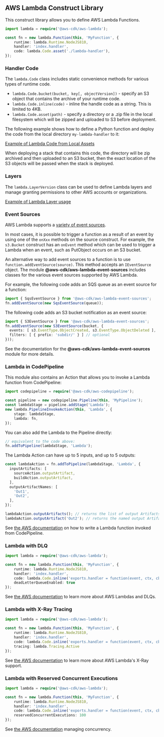 ## AWS Lambda Construct Library

This construct library allows you to define AWS Lambda Functions.

```ts
import lambda = require('@aws-cdk/aws-lambda');

const fn = new lambda.Function(this, 'MyFunction', {
    runtime: lambda.Runtime.NodeJS810,
    handler: 'index.handler',
    code: lambda.Code.asset('./lambda-handler'),
});
```

### Handler Code

The `lambda.Code` class includes static convenience methods for various types of
runtime code.

 * `lambda.Code.bucket(bucket, key[, objectVersion])` - specify an S3 object
   that contains the archive of your runtime code.
 * `lambda.Code.inline(code)` - inline the handle code as a string. This is
   limited to 4KB.
 * `lambda.Code.asset(path)` - specify a directory or a .zip file in the local
   filesystem which will be zipped and uploaded to S3 before deployment.

The following example shows how to define a Python function and deploy the code
from the local directory `my-lambda-handler` to it:

[Example of Lambda Code from Local Assets](test/integ.assets.lit.ts)

When deploying a stack that contains this code, the directory will be zip
archived and then uploaded to an S3 bucket, then the exact location of the S3
objects will be passed when the stack is deployed.

### Layers

The `lambda.LayerVersion` class can be used to define Lambda layers and manage
granting permissions to other AWS accounts or organizations.

[Example of Lambda Layer usage](test/integ.layer-version.lit.ts)

### Event Sources

AWS Lambda supports a [variety of event sources](https://docs.aws.amazon.com/lambda/latest/dg/invoking-lambda-function.html).

In most cases, it is possible to trigger a function as a result of an event by
using one of the `onXxx` methods on the source construct. For example, the `s3.Bucket`
construct has an `onEvent` method which can be used to trigger a Lambda when an event,
such as PutObject occurs on an S3 bucket.

An alternative way to add event sources to a function is to use `function.addEventSource(source)`.
This method accepts an `IEventSource` object. The module __@aws-cdk/aws-lambda-event-sources__
includes classes for the various event sources supported by AWS Lambda.

For example, the following code adds an SQS queue as an event source for a function:

```ts
import { SqsEventSource } from '@aws-cdk/aws-lambda-event-sources';
fn.addEventSource(new SqsEventSource(queue));
```

The following code adds an S3 bucket notification as an event source:

```ts
import { S3EventSource } from '@aws-cdk/aws-lambda-event-sources';
fn.addEventSource(new S3EventSource(bucket, {
  events: [ s3.EventType.ObjectCreated, s3.EventType.ObjectDeleted ],
  filters: [ { prefix: 'subdir/' } ] // optional
}));
```

See the documentation for the __@aws-cdk/aws-lambda-event-sources__ module for more details.

### Lambda in CodePipeline

This module also contains an Action that allows you to invoke a Lambda function from CodePipeline:

```ts
import codepipeline = require('@aws-cdk/aws-codepipeline');

const pipeline = new codepipeline.Pipeline(this, 'MyPipeline');
const lambdaStage = pipeline.addStage('Lambda');
new lambda.PipelineInvokeAction(this, 'Lambda', {
    stage: lambdaStage,
    lambda: fn,
});
```

You can also add the Lambda to the Pipeline directly:

```ts
// equivalent to the code above:
fn.addToPipeline(lambdaStage, 'Lambda');
```

The Lambda Action can have up to 5 inputs,
and up to 5 outputs:

```typescript
const lambdaAction = fn.addToPipeline(lambdaStage, 'Lambda', {
  inputArtifacts: [
    sourceAction.outputArtifact,
    buildAction.outputArtifact,
  ],
  outputArtifactNames: [
    'Out1',
    'Out2',
  ],
});

lambdaAction.outputArtifacts(); // returns the list of output Artifacts
lambdaAction.outputArtifact('Out2'); // returns the named output Artifact, or throws an exception if not found
```

See [the AWS documentation](https://docs.aws.amazon.com/codepipeline/latest/userguide/actions-invoke-lambda-function.html)
on how to write a Lambda function invoked from CodePipeline.

### Lambda with DLQ

```ts
import lambda = require('@aws-cdk/aws-lambda');

const fn = new lambda.Function(this, 'MyFunction', {
    runtime: lambda.Runtime.NodeJS810,
    handler: 'index.handler',
    code: lambda.Code.inline('exports.handler = function(event, ctx, cb) { return cb(null, "hi"); }'),
    deadLetterQueueEnabled: true
});
```
See [the AWS documentation](https://docs.aws.amazon.com/lambda/latest/dg/dlq.html)
to learn more about AWS Lambdas and DLQs.

### Lambda with X-Ray Tracing

```ts
import lambda = require('@aws-cdk/aws-lambda');

const fn = new lambda.Function(this, 'MyFunction', {
    runtime: lambda.Runtime.NodeJS810,
    handler: 'index.handler',
    code: lambda.Code.inline('exports.handler = function(event, ctx, cb) { return cb(null, "hi"); }'),
    tracing: lambda.Tracing.Active
});
```
See [the AWS documentation](https://docs.aws.amazon.com/lambda/latest/dg/lambda-x-ray.html)
to learn more about AWS Lambda's X-Ray support.

### Lambda with Reserved Concurrent Executions

```ts
import lambda = require('@aws-cdk/aws-lambda');

const fn = new lambda.Function(this, 'MyFunction', {
    runtime: lambda.Runtime.NodeJS810,
    handler: 'index.handler',
    code: lambda.Code.inline('exports.handler = function(event, ctx, cb) { return cb(null, "hi"); }'),
    reservedConcurrentExecutions: 100
});
```
See [the AWS documentation](https://docs.aws.amazon.com/lambda/latest/dg/concurrent-executions.html)
managing concurrency.
